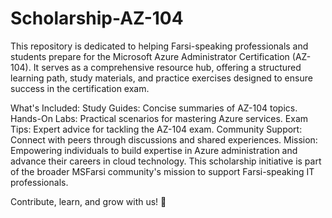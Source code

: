 # Scholarship-AZ-104
This repository is dedicated to helping Farsi-speaking professionals and students prepare for the Microsoft Azure Administrator Certification (AZ-104). It serves as a comprehensive resource hub, offering a structured learning path, study materials, and practice exercises designed to ensure success in the certification exam.

What's Included:
Study Guides: Concise summaries of AZ-104 topics.
Hands-On Labs: Practical scenarios for mastering Azure services.
Exam Tips: Expert advice for tackling the AZ-104 exam.
Community Support: Connect with peers through discussions and shared experiences.
Mission:
Empowering individuals to build expertise in Azure administration and advance their careers in cloud technology. This scholarship initiative is part of the broader MSFarsi community's mission to support Farsi-speaking IT professionals.

Contribute, learn, and grow with us! 🚀
